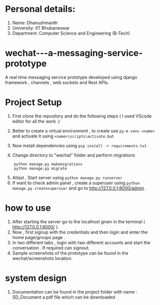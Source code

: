 # Personal details:
 1. Name: Dhanushmanth  
 2. University: IIT Bhubaneswar
 3. Department: Computer Science and Engineering (B-Tech)


# wechat---a-messaging-service-prototype
A real time messaging service prototype developed using django framework , channels , web sockets and Rest APIs.

# Project Setup
1. First clone the repository and do the following steps ( I used VScode editor for all the work .)

2. Better to create a virtual environment , to create use `py-m venv <name>`
and activate it using `<name>\scripts\activate.bat`

3. Now install dependencies using `pip install -r requirements.txt`

4. Change directory to "wechat" folder and perform migrations
```
    python manage.py makemigrations
    python manage.py migrate
```
5. Atlast , Start server using `python manage.py runserver`
6. If want to check admin panel , create a superuser  using `python manage.py createsuperuser` and go to  http://127.0.0.1:8000/admin .

   

# how to use 
1. After starting the server go to the localhost given in the terminal ( http://127.0.0.1:8000/ ).
2. Now , first signup with the credentials and then login and enter the home page/groups page .
3. In two different tabs , login with two different accounts and start the conversation . If required can signout.
4. Sample screenshots of the prototype can be found in the wechat/screenshots location.

# system design 
 1. Documentation can be found in the project folder with name : SD_Document a pdf file which can be downloaded .
 
